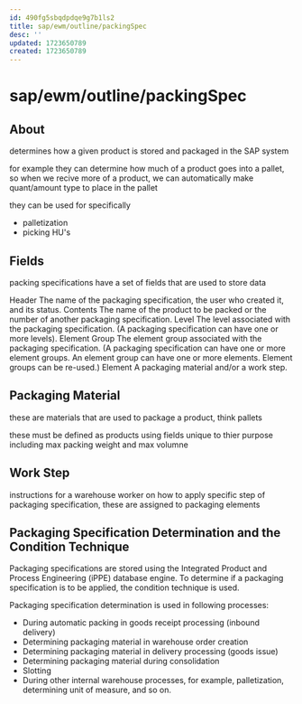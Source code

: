```yaml
---
id: 490fg5sbqdpdqe9g7b1ls2
title: sap/ewm/outline/packingSpec
desc: ''
updated: 1723650789
created: 1723650789
---
```

# sap/ewm/outline/packingSpec

## About

determines how a given product is stored and packaged in the SAP system

for example they can determine how much of a product goes into a pallet,
so when we recive more of a product, we can automatically make
quant/amount type to place in the pallet


they can be used for specifically

- palletization
- picking HU's


## Fields

packing specifications have a set of fields that are used to 
store data

Header
    The name of the packaging specification, the user who created it,
    and its status.
Contents
    The name of the product to be packed or the number
    of another packaging specification.
Level
    The level associated with the packaging specification. (A packaging specification can
    have one or more levels).
Element Group
    The element group associated with the packaging specification. (A packaging specification
    can have one or more element groups. An element group can
    have one or more elements. Element groups can be re-used.)
Element
    A packaging material and/or a work step.


## Packaging Material

these are materials that are used to package a product,
think pallets

these must be defined as products using fields unique to thier purpose
including max packing weight and max volumne

## Work Step

instructions for a warehouse worker on how to apply specific
step of packaging specification, these are assigned to packaging
elements


## Packaging Specification Determination and the Condition Technique

Packaging specifications are stored using the 
Integrated Product and Process Engineering
(iPPE) database engine. To determine if a packaging specification is to
be applied, the condition technique is used.

Packaging specification determination is used in following processes:

- During automatic packing in goods receipt processing (inbound delivery)
- Determining packaging material in warehouse order creation
- Determining packaging material in delivery processing (goods issue)
- Determining packaging material during consolidation
- Slotting
- During other internal warehouse processes, for example, palletization, 
    determining unit of measure, and so on.



